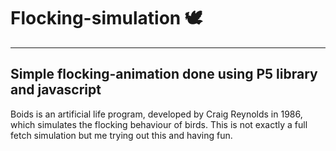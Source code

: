 # Flocking-simulation 🕊️
___
## Simple flocking-animation done using P5 library and javascript 
Boids is an artificial life program, developed by Craig Reynolds in 1986, which simulates the flocking behaviour of birds. This is not exactly a full fetch simulation but me trying out this and having fun.